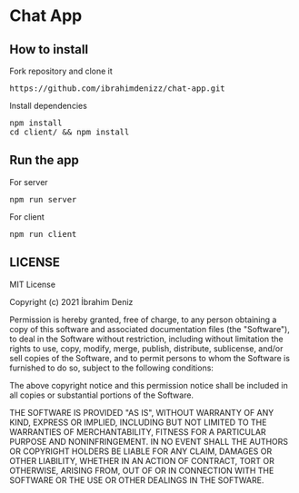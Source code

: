 # Chat App
## How to install
<p>Fork repository and clone it</p>
<pre>https://github.com/ibrahimdenizz/chat-app.git</pre>
<p>Install dependencies</p>
<pre>
npm install
cd client/ && npm install
</pre>

## Run the app
<p>For server</p>
<pre>npm run server</pre>
<p>For client</p>
<pre>npm run client</pre>

## LICENSE

MIT License

Copyright (c) 2021 İbrahim Deniz

Permission is hereby granted, free of charge, to any person obtaining a copy
of this software and associated documentation files (the "Software"), to deal
in the Software without restriction, including without limitation the rights
to use, copy, modify, merge, publish, distribute, sublicense, and/or sell
copies of the Software, and to permit persons to whom the Software is
furnished to do so, subject to the following conditions:

The above copyright notice and this permission notice shall be included in all
copies or substantial portions of the Software.

THE SOFTWARE IS PROVIDED "AS IS", WITHOUT WARRANTY OF ANY KIND, EXPRESS OR
IMPLIED, INCLUDING BUT NOT LIMITED TO THE WARRANTIES OF MERCHANTABILITY,
FITNESS FOR A PARTICULAR PURPOSE AND NONINFRINGEMENT. IN NO EVENT SHALL THE
AUTHORS OR COPYRIGHT HOLDERS BE LIABLE FOR ANY CLAIM, DAMAGES OR OTHER
LIABILITY, WHETHER IN AN ACTION OF CONTRACT, TORT OR OTHERWISE, ARISING FROM,
OUT OF OR IN CONNECTION WITH THE SOFTWARE OR THE USE OR OTHER DEALINGS IN THE
SOFTWARE.
